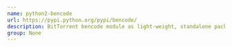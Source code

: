 ```yaml
---
name: python2-bencode
url: https://pypi.python.org/pypi/bencode/
description: BitTorrent bencode module as light-weight, standalone package. URL : https://pypi.python.org/pypi/bencode/ Groups : None
group: None
---
```

